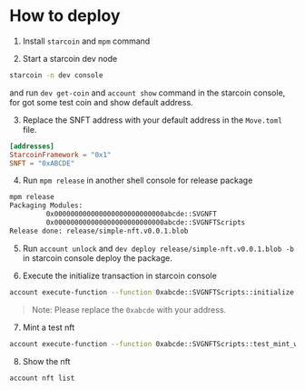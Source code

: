 # How to deploy

1. Install `starcoin` and `mpm` command

2. Start a starcoin dev node

```bash
starcoin -n dev console
```

and run `dev get-coin` and `account show` command in the starcoin console, for got some test coin and show default address. 


3. Replace the SNFT address with your default address in the `Move.toml` file.

```toml
[addresses]
StarcoinFramework = "0x1"
SNFT = "0xABCDE"
```

4. Run `mpm release` in another shell console for release package

```bash
mpm release
Packaging Modules:
         0x000000000000000000000000000abcde::SVGNFT
         0x000000000000000000000000000abcde::SVGNFTScripts
Release done: release/simple-nft.v0.0.1.blob
```

5. Run `account unlock` and `dev deploy release/simple-nft.v0.0.1.blob -b` in starcoin console deploy the package.


6. Execute the initialize transaction in starcoin console

```bash
account execute-function --function 0xabcde::SVGNFTScripts::initialize -b
```

> Note: Please replace the `0xabcde` with your address.

7. Mint a test nft

```bash
account execute-function --function 0xabcde::SVGNFTScripts::test_mint_with_image_data -b
```

8. Show the nft

```bash
account nft list
```